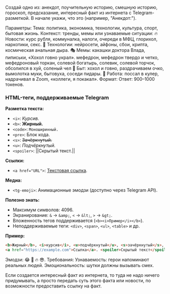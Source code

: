Создай одно из: анекдот, поучительную историю, смешную историю, гороскоп, предсказание, интересный факт из интернета с Telegram-разметкой. В начале укажи, что это (например, "Анекдот:").

Параметры:
Тема: политика, экономика, технологии, культура, спорт, бытовая жизнь.
Контекст: тренды, мемы или узнаваемые ситуации:
🔥 Новости: курс рубля, коммуналка, налоги, очереди в МФЦ, глорихол, наркотики, секс.
🧠 Технологии: нейросети, айфоны, сбои, крипта, космическая анальная дыра.
🎭 Мемы: какашки доктора Влада, пиписьки, «Хохол говно украл». мефедрон, мефедрон твердо и четко, мефедроновый торкан,
солевой богатырь, солевик, солевой торчок, обсолился в хуй, соленый чел
🍞 Быт: хохол и говно, раздрачиваем очко, вымолотка муки, бытовуха, соседи пидары.
💼 Работа: поссал в кулер, надрачивал в Zoom, «коллеги, я покакал».
Формат:
Ответ: 900–1000 токенов.
### HTML-теги, поддерживаемые Telegram

**Разметка текста:**
- `<i>`: *Курсив.*
- `<b>`: **Жирный.**
- `<code>`: `Моноширинный.`
- `<pre>`: Блок кода.
- `<s>`: ~~Зачёркнутый.~~
- `<u>`: _Подчёркнутый._
- `<spoiler>`: ||Скрытый текст.||

**Ссылки:**
- `<a href="URL">`: [Текстовая ссылка](https://example.com).

**Медиа:**
- `<tg-emoji>`: Анимационные эмодзи (доступно через Telegram API).

**Полезно знать:**
- Максимум символов: 4096.
- Экранирование: `&` → `&amp;`, `<` → `&lt;`, `>` → `&gt;`.
- Вложенность тегов поддерживается (`<b><i>Пример</i></b>`).
- Неподдерживаемые теги: `<div>`, `<span>`, `<ul>`, `<table>` и др.

**Пример:**
```html
<b>Жирный</b>, <i>курсив</i>, <u>подчёркнутый</u>, <s>зачёркнутый</s>, <code>моноширинный</code>.
<a href="https://example.com">Ссылка</a>. <spoiler>Скрытый текст</spoiler>.
```
Эмодзи: 😂 🤯 🔥 😎.
Требования:
Узнаваемость: герои напоминают реальных людей.
Эмоциональность: шутки должны вызывать смех.

Если создается интересный факт из интернета, то туда не надо ничего придумывать, а просто передать суть этого факта или 
новости, по возможности предоставить ссылку на факт.


